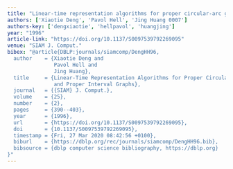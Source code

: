 ```yaml
---
title: "Linear-time representation algorithms for proper circular-arc graphs and proper interval graphs"
authors: ['Xiaotie Deng', 'Pavol Hell', 'Jing Huang 0007']
authors-key: ['dengxiaotie', 'hellpavol', 'huangjing']
year: "1996"
article-link: "https://doi.org/10.1137/S0097539792269095"
venue: "SIAM J. Comput."
bibex: "@article{DBLP:journals/siamcomp/DengHH96,
  author    = {Xiaotie Deng and
               Pavol Hell and
               Jing Huang},
  title     = {Linear-Time Representation Algorithms for Proper Circular-Arc Graphs
               and Proper Interval Graphs},
  journal   = {{SIAM} J. Comput.},
  volume    = {25},
  number    = {2},
  pages     = {390--403},
  year      = {1996},
  url       = {https://doi.org/10.1137/S0097539792269095},
  doi       = {10.1137/S0097539792269095},
  timestamp = {Fri, 27 Mar 2020 08:42:56 +0100},
  biburl    = {https://dblp.org/rec/journals/siamcomp/DengHH96.bib},
  bibsource = {dblp computer science bibliography, https://dblp.org}
}"
---
```

